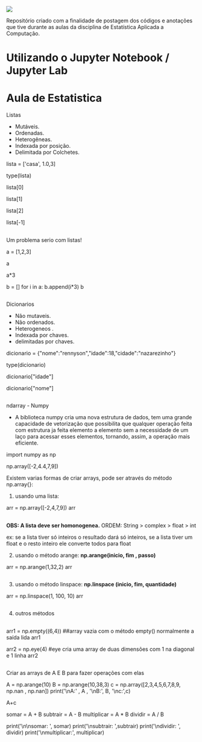 <img src="https://i.imgur.com/tewNNue.gif"/></p>
Repositório criado com a finalidade de postagem dos códigos e anotações que tive durante as aulas da disciplina de Estatística Aplicada a Computação.

# Utilizando o Jupyter Notebook / Jupyter Lab
# Aula de Estatistica 

Listas

- Mutáveis.
- Ordenadas.
- Heterogêneas.
- Indexada por posição.
- Delimitada por Colchetes.

lista = ['casa', 1.0,3]

type(lista)

lista[0]

lista[1]

lista[2]

lista[-1]
##
Um problema serio com listas!

a = [1,2,3]

a

a*3

b = []
for i in a:
    b.append(i*3)
b
##
Dicionarios

- Não mutaveis.
- Não ordenados.
- Heterogeneos .
- Indexada por chaves.
- delimitadas por chaves.

dicionario = {"nome":"rennyson","idade":18,"cidade":"nazarezinho"}

type(dicionario)

dicionario["idade"]

dicionario["nome"]
##
ndarray - Numpy

- A biblioteca numpy cria uma nova estrutura de dados, tem uma grande capacidade de vetorização que possibilita que qualquer operação feita com estrutura ja feita elemento a elemento sem a necessidade de um laço para acessar esses elementos, tornando, assim, a operação mais eficiente.

import numpy as np

np.array([-2,4.4,7,9])

Existem varias formas de criar arrays, pode ser através do método np.array{}:

1. usando uma lista:

arr = np.array([-2,4,7,9])
arr
##
**OBS: A lista deve ser homonogenea.**
ORDEM: String > complex > float > int 

ex: se a lista tiver só inteiros o resultado dará só inteiros,
se a lista tiver um float e o resto inteiro ele converte todos para float

2. usando o método arange: **np.arange(inicio, fim , passo)**

arr = np.arange(1,32,2)
arr
##
3. usando o método linspace: **np.linspace (inicio, fim, quantidade)**

arr = np.linspace(1, 100, 10)
arr
##
4. outros métodos
##
arr1 = np.empty((6,4)) ##array vazia com o método empty() normalmente a saída lida
arr1

arr2 = np.eye(4) #eye cria uma array de duas dimensões com 1 na diagonal e 1 linha
arr2
##
Criar as arrays de A E B para fazer operações com elas

A = np.arange(10)
B = np.arange(10,38,3)
c = np.array([2,3,4,5,6,7,8,9, np.nan , np.nan])
print('\nA:' , A , '\nB:', B, '\nc:',c)

A+c

somar = A + B
subtrair = A - B
multiplicar = A * B
dividir = A / B

print('\n\nsomar: ', somar)
print('\nsubtrair: ',subtrair)
print('\ndividir: ', dividir)
print('\nmultiplicar:', multiplicar)
##

